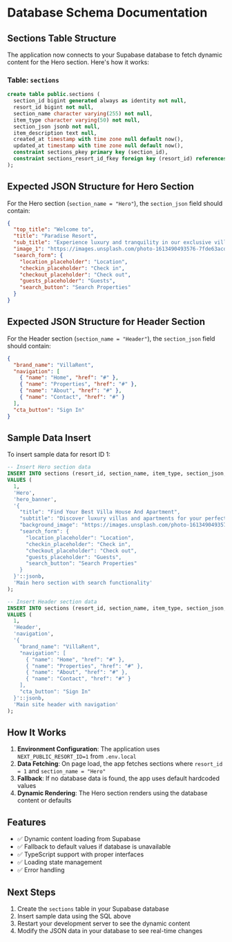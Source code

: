 # Database Schema Documentation

## Sections Table Structure

The application now connects to your Supabase database to fetch dynamic content for the Hero section. Here's how it works:

### Table: `sections`

```sql
create table public.sections (
  section_id bigint generated always as identity not null,
  resort_id bigint not null,
  section_name character varying(255) not null,
  item_type character varying(50) not null,
  section_json jsonb not null,
  item_description text null,
  created_at timestamp with time zone null default now(),
  updated_at timestamp with time zone null default now(),
  constraint sections_pkey primary key (section_id),
  constraint sections_resort_id_fkey foreign key (resort_id) references resorts (id) on delete cascade
);
```

## Expected JSON Structure for Hero Section

For the Hero section (`section_name = "Hero"`), the `section_json` field should contain:

```json
{
  "top_title": "Welcome to",
  "title": "Paradise Resort", 
  "sub_title": "Experience luxury and tranquility in our exclusive villas",
  "image_1": "https://images.unsplash.com/photo-1613490493576-7fde63acd811?ixlib=rb-4.0.3&auto=format&fit=crop&w=2071&q=80",
  "search_form": {
    "location_placeholder": "Location",
    "checkin_placeholder": "Check in",
    "checkout_placeholder": "Check out",
    "guests_placeholder": "Guests",
    "search_button": "Search Properties"
  }
}
```

## Expected JSON Structure for Header Section

For the Header section (`section_name = "Header"`), the `section_json` field should contain:

```json
{
  "brand_name": "VillaRent",
  "navigation": [
    { "name": "Home", "href": "#" },
    { "name": "Properties", "href": "#" },
    { "name": "About", "href": "#" },
    { "name": "Contact", "href": "#" }
  ],
  "cta_button": "Sign In"
}
```

## Sample Data Insert

To insert sample data for resort ID 1:

```sql
-- Insert Hero section data
INSERT INTO sections (resort_id, section_name, item_type, section_json, item_description) 
VALUES (
  1, 
  'Hero', 
  'hero_banner',
  '{
    "title": "Find Your Best Villa House And Apartment",
    "subtitle": "Discover luxury villas and apartments for your perfect getaway",
    "background_image": "https://images.unsplash.com/photo-1613490493576-7fde63acd811?ixlib=rb-4.0.3&auto=format&fit=crop&w=2071&q=80",
    "search_form": {
      "location_placeholder": "Location",
      "checkin_placeholder": "Check in",
      "checkout_placeholder": "Check out",
      "guests_placeholder": "Guests",
      "search_button": "Search Properties"
    }
  }'::jsonb,
  'Main hero section with search functionality'
);

-- Insert Header section data
INSERT INTO sections (resort_id, section_name, item_type, section_json, item_description) 
VALUES (
  1, 
  'Header', 
  'navigation',
  '{
    "brand_name": "VillaRent",
    "navigation": [
      { "name": "Home", "href": "#" },
      { "name": "Properties", "href": "#" },
      { "name": "About", "href": "#" },
      { "name": "Contact", "href": "#" }
    ],
    "cta_button": "Sign In"
  }'::jsonb,
  'Main site header with navigation'
);
```

## How It Works

1. **Environment Configuration**: The application uses `NEXT_PUBLIC_RESORT_ID=1` from `.env.local`
2. **Data Fetching**: On page load, the app fetches sections where `resort_id = 1` and `section_name = "Hero"`
3. **Fallback**: If no database data is found, the app uses default hardcoded values
4. **Dynamic Rendering**: The Hero section renders using the database content or defaults

## Features

- ✅ Dynamic content loading from Supabase
- ✅ Fallback to default values if database is unavailable
- ✅ TypeScript support with proper interfaces
- ✅ Loading state management
- ✅ Error handling

## Next Steps

1. Create the `sections` table in your Supabase database
2. Insert sample data using the SQL above
3. Restart your development server to see the dynamic content
4. Modify the JSON data in your database to see real-time changes